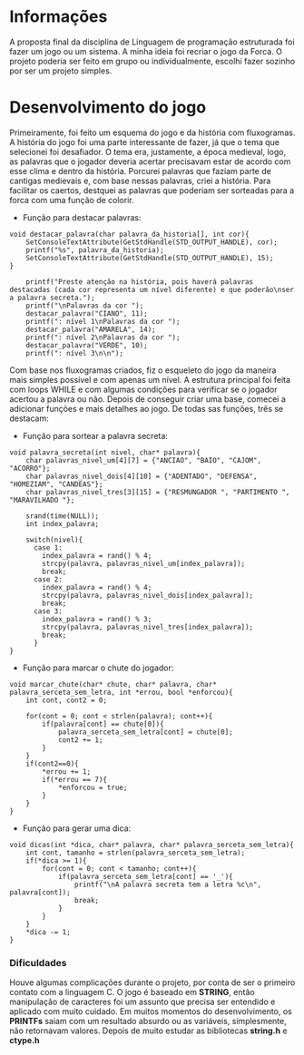 # Informações
A proposta final da disciplina de Linguagem de programação estruturada foi fazer um jogo ou um sistema. A minha ideia foi recriar o jogo da Forca. O projeto poderia ser feito em grupo ou individualmente, escolhi fazer sozinho por ser um projeto simples.

# Desenvolvimento do jogo
Primeiramente, foi feito um esquema do jogo e da história com fluxogramas. A história do jogo foi uma parte interessante de fazer, já que o tema que selecionei foi desafiador. O tema era, justamente, a época medieval, logo, as palavras que o jogador deveria acertar precisavam estar de acordo com esse clima e dentro da história. Porcurei palavras que faziam parte de cantigas medievais e, com base nessas palavras, criei a história. Para facilitar os caertos, destquei as palavras que poderiam ser sorteadas para a forca com uma função de colorir.

- Função para destacar palavras:
```
void destacar_palavra(char palavra_da_historia[], int cor){
	SetConsoleTextAttribute(GetStdHandle(STD_OUTPUT_HANDLE), cor);
	printf("%s", palavra_da_historia);
	SetConsoleTextAttribute(GetStdHandle(STD_OUTPUT_HANDLE), 15);
}

	printf("Preste atenção na história, pois haverá palavras destacadas (cada cor representa um nível diferente) e que poderão\nser a palavra secreta.");
	printf("\nPalavras da cor ");
	destacar_palavra("CIANO", 11);
	printf(": nível 1\nPalavras da cor ");
	destacar_palavra("AMARELA", 14);
	printf(": nível 2\nPalavras da cor ");
	destacar_palavra("VERDE", 10);
	printf(": nível 3\n\n");
```

Com base nos fluxogramas criados, fiz o esqueleto do jogo da maneira mais simples possível e com apenas um nível. A estrutura principal foi feita com loops WHILE e com algumas condições para verificar se o jogador acertou a palavra ou não. Depois de conseguir criar uma base, comecei a adicionar funções e mais detalhes ao jogo. De todas sas funções, três se destacam:

- Função para sortear a palavra secreta:
```
void palavra_secreta(int nivel, char* palavra){
    char palavras_nivel_um[4][7] = {"ANCIAO", "BAIO", "CAJOM", "ACORRO"};
    char palavras_nivel_dois[4][10] = {"ADENTADO", "DEFENSA", "HOMEZIAM", "CANDEAS"};
    char palavras_nivel_tres[3][15] = {"RESMUNGADOR ", "PARTIMENTO ", "MARAVILHADO "};
    
    srand(time(NULL));
    int index_palavra;
    
    switch(nivel){
      case 1:
      	index_palavra = rand() % 4;
        strcpy(palavra, palavras_nivel_um[index_palavra]);
        break;
      case 2:
      	index_palavra = rand() % 4;
        strcpy(palavra, palavras_nivel_dois[index_palavra]);
        break;
      case 3:
      	index_palavra = rand() % 3;
        strcpy(palavra, palavras_nivel_tres[index_palavra]);
        break;
      }
}
```

- Função para marcar o chute do jogador:
```
void marcar_chute(char* chute, char* palavra, char* palavra_serceta_sem_letra, int *errou, bool *enforcou){
	int cont, cont2 = 0;
		
	for(cont = 0; cont < strlen(palavra); cont++){
		if(palavra[cont] == chute[0]){
			palavra_serceta_sem_letra[cont] = chute[0];
			cont2 += 1;
		}
	}
	if(cont2==0){
		*errou += 1;
		if(*errou == 7){
			*enforcou = true;
		}
	}
}
```
- Função para gerar uma dica:
```
void dicas(int *dica, char* palavra, char* palavra_serceta_sem_letra){
	int cont, tamanho = strlen(palavra_serceta_sem_letra);
	if(*dica >= 1){
		for(cont = 0; cont < tamanho; cont++){
			if(palavra_serceta_sem_letra[cont] == '_'){
				printf("\nA palavra secreta tem a letra %c\n", palavra[cont]);
				break;
			}
		}
	}
	*dica -= 1;
}
```

### Dificuldades
Houve algumas complicações durante o projeto, por conta de ser o primeiro contato com a linguagem C. O jogo é baseado em **STRING**, então manipulação de caracteres foi um assunto que precisa ser entendido e aplicado com muito cuidado. Em muitos momentos do desenvolvimento, os **PRINTFs** saiam com um resultado absurdo ou as variáveis, simplesmente, não retornavam valores. Depois de muito estudar as bibliotecas __string.h__ e __ctype.h__

